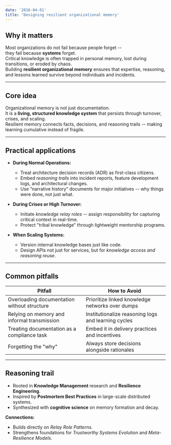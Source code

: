 ```yaml
---
date: '2016-04-01'
title: 'Designing resilient organizational memory'
---
```


## **Why it matters**

Most organizations do not fail because people forget --  
they fail because **systems** forget.  
Critical knowledge is often trapped in personal memory, lost during transitions, or eroded by chaos.  
Building **resilient organizational memory** ensures that expertise, reasoning, and lessons learned survive beyond individuals and incidents.

---

## **Core idea**
Organizational memory is not just documentation.  
It is a **living, structured knowledge system** that persists through turnover, crises, and scaling.  
Resilient memory connects facts, decisions, and reasoning trails -- making learning cumulative instead of fragile.

---

## **Practical applications**
- **During Normal Operations:**
  - Treat architecture decision records (ADR) as first-class citizens.
  - Embed *reasoning trails* into incident reports, feature development logs, and architectural changes.
  - Use “narrative history” documents for major initiatives -- why things were done, not just what.

- **During Crises or High Turnover:**
  - Initiate *knowledge relay roles* -- assign responsibility for capturing critical context in real-time.
  - Protect "tribal knowledge" through lightweight mentorship programs.

- **When Scaling Systems:**
  - Version internal knowledge bases just like code.
  - Design APIs not just for services, but for *knowledge access and reasoning reuse*.

---

## **Common pitfalls**
| Pitfall                               | How to Avoid                                          |
|----------------------------------------|-------------------------------------------------------|
| Overloading documentation without structure | Prioritize linked knowledge networks over dumps  |
| Relying on memory and informal transmission | Institutionalize reasoning logs and learning cycles |
| Treating documentation as a compliance task | Embed it in delivery practices and incentives      |
| Forgetting the "why"                   | Always store decisions alongside rationales          |

---

## **Reasoning trail**
- Rooted in **Knowledge Management** research and **Resilience Engineering**.
- Inspired by **Postmortem Best Practices** in large-scale distributed systems.
- Synthesized with **cognitive science** on memory formation and decay.

**Connections:**
- Builds directly on *Relay Role Patterns*.
- Strengthens foundations for *Trustworthy Systems Evolution* and *Meta-Resilience Models*.

